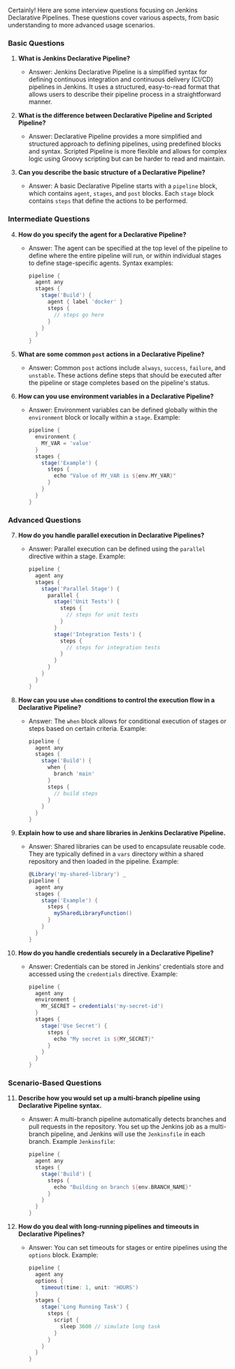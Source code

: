 Certainly! Here are some interview questions focusing on Jenkins Declarative Pipelines. These questions cover various aspects, from basic understanding to more advanced usage scenarios.

### Basic Questions
1. **What is Jenkins Declarative Pipeline?**
   - Answer: Jenkins Declarative Pipeline is a simplified syntax for defining continuous integration and continuous delivery (CI/CD) pipelines in Jenkins. It uses a structured, easy-to-read format that allows users to describe their pipeline process in a straightforward manner.

2. **What is the difference between Declarative Pipeline and Scripted Pipeline?**
   - Answer: Declarative Pipeline provides a more simplified and structured approach to defining pipelines, using predefined blocks and syntax. Scripted Pipeline is more flexible and allows for complex logic using Groovy scripting but can be harder to read and maintain.

3. **Can you describe the basic structure of a Declarative Pipeline?**
   - Answer: A basic Declarative Pipeline starts with a `pipeline` block, which contains `agent`, `stages`, and `post` blocks. Each `stage` block contains `steps` that define the actions to be performed.

### Intermediate Questions
4. **How do you specify the agent for a Declarative Pipeline?**
   - Answer: The agent can be specified at the top level of the pipeline to define where the entire pipeline will run, or within individual stages to define stage-specific agents. Syntax examples:
     ```groovy
     pipeline {
       agent any
       stages {
         stage('Build') {
           agent { label 'docker' }
           steps {
             // steps go here
           }
         }
       }
     }
     ```

5. **What are some common `post` actions in a Declarative Pipeline?**
   - Answer: Common `post` actions include `always`, `success`, `failure`, and `unstable`. These actions define steps that should be executed after the pipeline or stage completes based on the pipeline's status.

6. **How can you use environment variables in a Declarative Pipeline?**
   - Answer: Environment variables can be defined globally within the `environment` block or locally within a `stage`. Example:
     ```groovy
     pipeline {
       environment {
         MY_VAR = 'value'
       }
       stages {
         stage('Example') {
           steps {
             echo "Value of MY_VAR is ${env.MY_VAR}"
           }
         }
       }
     }
     ```

### Advanced Questions
7. **How do you handle parallel execution in Declarative Pipelines?**
   - Answer: Parallel execution can be defined using the `parallel` directive within a stage. Example:
     ```groovy
     pipeline {
       agent any
       stages {
         stage('Parallel Stage') {
           parallel {
             stage('Unit Tests') {
               steps {
                 // steps for unit tests
               }
             }
             stage('Integration Tests') {
               steps {
                 // steps for integration tests
               }
             }
           }
         }
       }
     }
     ```

8. **How can you use `when` conditions to control the execution flow in a Declarative Pipeline?**
   - Answer: The `when` block allows for conditional execution of stages or steps based on certain criteria. Example:
     ```groovy
     pipeline {
       agent any
       stages {
         stage('Build') {
           when {
             branch 'main'
           }
           steps {
             // build steps
           }
         }
       }
     }
     ```

9. **Explain how to use and share libraries in Jenkins Declarative Pipeline.**
   - Answer: Shared libraries can be used to encapsulate reusable code. They are typically defined in a `vars` directory within a shared repository and then loaded in the pipeline. Example:
     ```groovy
     @Library('my-shared-library') _
     pipeline {
       agent any
       stages {
         stage('Example') {
           steps {
             mySharedLibraryFunction()
           }
         }
       }
     }
     ```

10. **How do you handle credentials securely in a Declarative Pipeline?**
    - Answer: Credentials can be stored in Jenkins' credentials store and accessed using the `credentials` directive. Example:
      ```groovy
      pipeline {
        agent any
        environment {
          MY_SECRET = credentials('my-secret-id')
        }
        stages {
          stage('Use Secret') {
            steps {
              echo "My secret is ${MY_SECRET}"
            }
          }
        }
      }
      ```

### Scenario-Based Questions
11. **Describe how you would set up a multi-branch pipeline using Declarative Pipeline syntax.**
    - Answer: A multi-branch pipeline automatically detects branches and pull requests in the repository. You set up the Jenkins job as a multi-branch pipeline, and Jenkins will use the `Jenkinsfile` in each branch. Example `Jenkinsfile`:
      ```groovy
      pipeline {
        agent any
        stages {
          stage('Build') {
            steps {
              echo "Building on branch ${env.BRANCH_NAME}"
            }
          }
        }
      }
      ```

12. **How do you deal with long-running pipelines and timeouts in Declarative Pipelines?**
    - Answer: You can set timeouts for stages or entire pipelines using the `options` block. Example:
      ```groovy
      pipeline {
        agent any
        options {
          timeout(time: 1, unit: 'HOURS')
        }
        stages {
          stage('Long Running Task') {
            steps {
              script {
                sleep 3600 // simulate long task
              }
            }
          }
        }
      }
      ```

